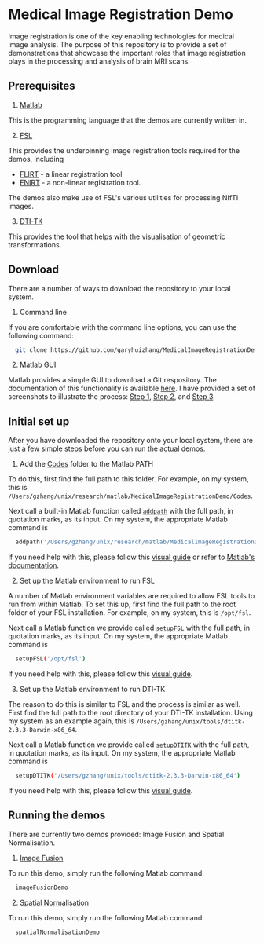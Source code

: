 # Medical Image Registration Demo

Image registration is one of the key enabling technologies for medical image analysis.  The purpose of this repository is to provide a set of demonstrations that showcase the important roles that image registration plays in the processing and analysis of brain MRI scans.

## Prerequisites

1. [Matlab](http://mathworks.com)

This is the programming language that the demos are currently written in.
 
2. [FSL](http://fsl.fmrib.ox.ac.uk)

This provides the underpinning image registration tools required for the demos, including
* [FLIRT](https://fsl.fmrib.ox.ac.uk/fsl/fslwiki/FLIRT) - a linear registration tool 
* [FNIRT](https://fsl.fmrib.ox.ac.uk/fsl/fslwiki/FNIRT) - a non-linear registration tool.

The demos also make use of FSL's various utilities for processing NIfTI images.

3. [DTI-TK](http://dti-tk.sf.net)

This provides the tool that helps with the visualisation of geometric transformations.

## Download

There are a number of ways to download the repository to your local system.

1. Command line

If you are comfortable with the command line options, you can use the following command:

```bash
  git clone https://github.com/garyhuizhang/MedicalImageRegistrationDemo.git
```

2. Matlab GUI

Matlab provides a simple GUI to download a Git respository. The documentation of this functionality is available [here](https://uk.mathworks.com/help/simulink/ug/clone-git-repository.html). I have provided a set of screenshots to illustrate the process: [Step 1](Help/matlabGitRetrieval1.png), [Step 2](Help/matlabGitRetrieval2.png), and [Step 3](Help/matlabGitRetrieval3.png).

## Initial set up

After you have downloaded the repository onto your local system, there are just a few simple steps before you can run the actual demos.

1. Add the [Codes](Codes) folder to the Matlab PATH

To do this, first find the full path to this folder. For example, on my system, this is `/Users/gzhang/unix/research/matlab/MedicalImageRegistrationDemo/Codes`.

Next call a built-in Matlab function called [`addpath`](https://mathworks.com/help/matlab/ref/addpath.html) with the full path, in quotation marks, as its input.  On my system, the appropriate Matlab command is

```bash
  addpath('/Users/gzhang/unix/research/matlab/MedicalImageRegistrationDemo/Codes')
```

If you need help with this, please follow this [visual guide](Help/CodesAdd2Path.png) or refer to [Matlab's documentation](https://mathworks.com/help/matlab/ref/addpath.html).

2. Set up the Matlab environment to run FSL

A number of Matlab environment variables are required to allow FSL tools to run from within Matlab. To set this up, first find the full path to the root folder of your FSL installation. For example, on my system, this is `/opt/fsl`.

Next call a Matlab function we provide called [`setupFSL`](Codes/setupFSL.m) with the full path, in quotation marks, as its input. On my system, the appropriate Matlab command is

```bash
  setupFSL('/opt/fsl')
```

If you need help with this, please follow this [visual guide](Help/FSLsetup.png).

3. Set up the Matlab environment to run DTI-TK

The reason to do this is similar to FSL and the process is similar as well. First find the full path to the root directory of your DTI-TK installation. Using my system as an example again, this is `/Users/gzhang/unix/tools/dtitk-2.3.3-Darwin-x86_64`.

Next call a Matlab function we provide called [`setupDTITK`](Codes/setupDTITK.m) with the full path, in quotation marks, as its input. On my system, the appropriate Matlab command is

```bash
  setupDTITK('/Users/gzhang/unix/tools/dtitk-2.3.3-Darwin-x86_64')
```

If you need help with this, please follow this [visual guide](Help/DTITKsetup.png).

## Running the demos

There are currently two demos provided: Image Fusion and Spatial Normalisation.

1. [Image Fusion](Codes/imageFusionDemo.m)

To run this demo, simply run the following Matlab command:

```bash
  imageFusionDemo
```

2. [Spatial Normalisation](Codes/spatialNormalisationDemo.m)

To run this demo, simply run the following Matlab command:

```bash
  spatialNormalisationDemo
```
